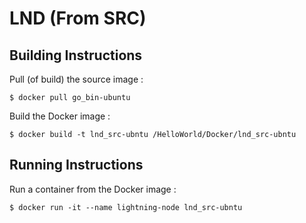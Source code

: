 # LND (From SRC)

Building Instructions
-
Pull (of build) the source image :
<pre><code>$ docker pull go_bin-ubuntu</code></pre>

Build the Docker image :
<pre><code>$ docker build -t lnd_src-ubntu /HelloWorld/Docker/lnd_src-ubntu</code></pre>

Running Instructions
-
Run a container from the Docker image :
<pre><code>$ docker run -it --name lightning-node lnd_src-ubntu</code></pre>
